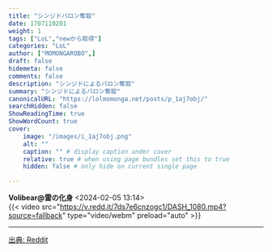 ```yaml
---
title: "シンジドバロン奪取"
date: 1707110201
weight: 1
tags: ["LoL","newから取得"]
categories: "LoL"
author: ["MOMONGAROBO",]
draft: false
hidemeta: false 
comments: false
description: "シンジドによるバロン奪取"
summary: "シンジドによるバロン奪取"
canonicalURL: "https://lolmomonga.net/posts/p_1aj7obj/"
searchHidden: false
ShowReadingTime: true
ShowWordCount: true
cover:
    image: "/images/i_1aj7obj.png"
    alt: ""
    caption: "" # display caption under cover
    relative: true # when using page bundles set this to true
    hidden: false # only hide on current single page

---
```

**Volibear@雷の化身** <2024-02-05 13:14>  
{{< video src="https://v.redd.it/7ds7e6cnzogc1/DASH_1080.mp4?source=fallback" type="video/webm" preload="auto" >}}
  

---




[出典: Reddit](https://www.reddit.com//r/leagueoflegends/comments/1aj7obj/singed_baron_steal/)
